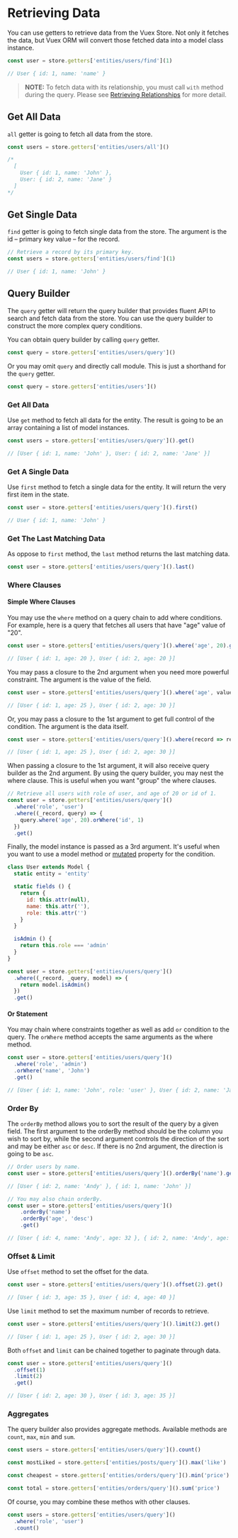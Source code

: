 # Retrieving Data

You can use getters to retrieve data from the Vuex Store. Not only it fetches the data, but Vuex ORM will convert those fetched data into a model class instance.

```js
const user = store.getters['entities/users/find'](1)

// User { id: 1, name: 'name' }
```

> **NOTE:** To fetch data with its relationship, you must call `with` method during the query. Please see [Retrieving Relationships](../relationships/retrieving-relationships.md) for more detail.

## Get All Data

`all` getter is going to fetch all data from the store.

```js
const users = store.getters['entities/users/all']()

/*
  [
    User { id: 1, name: 'John' },
    User: { id: 2, name: 'Jane' }
  ]
*/
```

## Get Single Data

`find` getter is going to fetch single data from the store. The argument is the id – primary key value – for the record.

```js
// Retrieve a record by its primary key.
const users = store.getters['entities/users/find'](1)

// User { id: 1, name: 'John' }
```

## Query Builder

The `query` getter will return the query builder that provides fluent API to search and fetch data from the store. You can use the query builder to construct the more complex query conditions.

You can obtain query builder by calling `query` getter.

```js
const query = store.getters['entities/users/query']()
```

Or you may omit `query` and directly call module. This is just a shorthand for the `query` getter.

```js
const query = store.getters['entities/users']()
```

### Get All Data

Use `get` method to fetch all data for the entity. The result is going to be an array containing a list of model instances.

```js
const users = store.getters['entities/users/query']().get()

// [User { id: 1, name: 'John' }, User: { id: 2, name: 'Jane' }]
```

### Get A Single Data

Use `first` method to fetch a single data for the entity. It will return the very first item in the state.

```js
const user = store.getters['entities/users/query']().first()

// User { id: 1, name: 'John' }
```

### Get The Last Matching Data

As oppose to `first` method, the `last` method returns the last matching data.

```js
const user = store.getters['entities/users/query']().last()
```

### Where Clauses

#### Simple Where Clauses

You may use the `where` method on a query chain to add where conditions. For example, here is a query that fetches all users that have "age" value of "20".

```js
const user = store.getters['entities/users/query']().where('age', 20).get()

// [User { id: 1, age: 20 }, User { id: 2, age: 20 }]
```

You may pass a closure to the 2nd argument when you need more powerful constraint. The argument is the value of the field.

```js
const user = store.getters['entities/users/query']().where('age', value => value > 20).get()

// [User { id: 1, age: 25 }, User { id: 2, age: 30 }]
```

Or, you may pass a closure to the 1st argument to get full control of the condition. The argument is the data itself.

```js
const user = store.getters['entities/users/query']().where(record => record.age > 20).get()

// [User { id: 1, age: 25 }, User { id: 2, age: 30 }]
```

When passing a closure to the 1st argument, it will also receive query builder as the 2nd argument. By using the query builder, you may nest the where clause. This is useful when you want "group" the where clauses.

```js
// Retrieve all users with role of user, and age of 20 or id of 1.
const user = store.getters['entities/users/query']()
  .where('role', 'user')
  .where((_record, query) => {
    query.where('age', 20).orWhere('id', 1)
  })
  .get()
```

Finally, the model instance is passed as a 3rd argument. It's useful when you want to use a model method or [mutated](../advanced/accessors-and-mutators.md) property for the condition.

```js
class User extends Model {
  static entity = 'entity'

  static fields () {
    return {
      id: this.attr(null),
      name: this.attr(''),
      role: this.attr('')
    }
  }

  isAdmin () {
    return this.role === 'admin'
  }
}

const user = store.getters['entities/users/query']()
  .where((_record, _query, model) => {
    return model.isAdmin()
  })
  .get()
```

#### Or Statement

You may chain where constraints together as well as add `or` condition to the query. The `orWhere` method accepts the same arguments as the where method.

```js
const user = store.getters['entities/users/query']()
  .where('role', 'admin')
  .orWhere('name', 'John')
  .get()

// [User { id: 1, name: 'John', role: 'user' }, User { id: 2, name: 'Jane', role: 'admin' }]
```

### Order By

The `orderBy` method allows you to sort the result of the query by a given field. The first argument to the orderBy method should be the column you wish to sort by, while the second argument controls the direction of the sort and may be either `asc` or `desc`. If there is no 2nd argument, the direction is going to be `asc`.

```js
// Order users by name.
const user = store.getters['entities/users/query']().orderBy('name').get()

// [User { id: 2, name: 'Andy' }, { id: 1, name: 'John' }]

// You may also chain orderBy.
const user = store.getters['entities/users/query']()
    .orderBy('name')
    .orderBy('age', 'desc')
    .get()

// [User { id: 4, name: 'Andy', age: 32 }, { id: 2, name: 'Andy', age: 27 }]
```

### Offset & Limit

Use `offset` method to set the offset for the data.

```js
const user = store.getters['entities/users/query']().offset(2).get()

// [User { id: 3, age: 35 }, User { id: 4, age: 40 }]
```

Use `limit` method to set the maximum number of records to retrieve.

```js
const user = store.getters['entities/users/query']().limit(2).get()

// [User { id: 1, age: 25 }, User { id: 2, age: 30 }]
```

Both `offset` and `limit` can be chained together to paginate through data.

```js
const user = store.getters['entities/users/query']()
  .offset(1)
  .limit(2)
  .get()

// [User { id: 2, age: 30 }, User { id: 3, age: 35 }]
```

### Aggregates

The query builder also provides aggregate methods. Available methods are `count`, `max`, `min` and `sum`.

```js
const users = store.getters['entities/users/query']().count()

const mostLiked = store.getters['entities/posts/query']().max('like')

const cheapest = store.getters['entities/orders/query']().min('price')

const total = store.getters['entities/orders/query']().sum('price')
```

Of course, you may combine these methos with other clauses.

```js
const users = store.getters['entities/users/query']()
  .where('role', 'user')
  .count()
```


